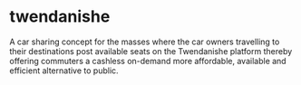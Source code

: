 # twendanishe
A car sharing concept for the masses where the car owners travelling to their destinations post available seats on the Twendanishe platform thereby offering commuters a cashless on-demand more affordable, available and efficient alternative to public. 
